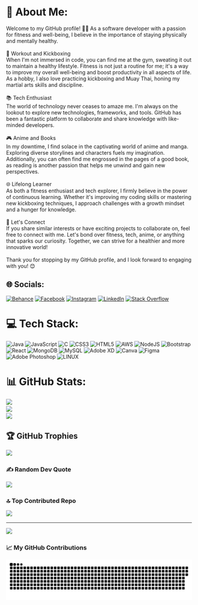 # 💫 About Me:
Welcome to my GitHub profile! 🏋️‍♂️ As a software developer with a passion for fitness and well-being, I believe in the importance of staying physically and mentally healthy.<br><br>💪 Workout and Kickboxing<br>When I'm not immersed in code, you can find me at the gym, sweating it out to maintain a healthy lifestyle. Fitness is not just a routine for me; it's a way to improve my overall well-being and boost productivity in all aspects of life. As a hobby, I also love practicing kickboxing and Muay Thai, honing my martial arts skills and discipline.<br><br>📚 Tech Enthusiast<br>The world of technology never ceases to amaze me. I'm always on the lookout to explore new technologies, frameworks, and tools. GitHub has been a fantastic platform to collaborate and share knowledge with like-minded developers.<br><br>🎮 Anime and Books<br>In my downtime, I find solace in the captivating world of anime and manga. Exploring diverse storylines and characters fuels my imagination. Additionally, you can often find me engrossed in the pages of a good book, as reading is another passion that helps me unwind and gain new perspectives.<br><br>🌐 Lifelong Learner<br>As both a fitness enthusiast and tech explorer, I firmly believe in the power of continuous learning. Whether it's improving my coding skills or mastering new kickboxing techniques, I approach challenges with a growth mindset and a hunger for knowledge.<br><br>📝 Let's Connect<br>If you share similar interests or have exciting projects to collaborate on, feel free to connect with me. Let's bond over fitness, tech, anime, or anything that sparks our curiosity. Together, we can strive for a healthier and more innovative world!<br><br>Thank you for stopping by my GitHub profile, and I look forward to engaging with you! 😊<br>


## 🌐 Socials:
[![Behance](https://img.shields.io/badge/Behance-1769ff?logo=behance&logoColor=white)](https://behance.net/hirusenevir) [![Facebook](https://img.shields.io/badge/Facebook-%231877F2.svg?logo=Facebook&logoColor=white)](https://facebook.com/senevirathne.hi) [![Instagram](https://img.shields.io/badge/Instagram-%23E4405F.svg?logo=Instagram&logoColor=white)](https://instagram.com/hiru_senevirathne) [![LinkedIn](https://img.shields.io/badge/LinkedIn-%230077B5.svg?logo=linkedin&logoColor=white)](https://linkedin.com/in/hiru-senevirathne-1b461423b) [![Stack Overflow](https://img.shields.io/badge/-Stackoverflow-FE7A16?logo=stack-overflow&logoColor=white)](https://stackoverflow.com/users/22246198/hiru-senevirathne) 

# 💻 Tech Stack:
![Java](https://img.shields.io/badge/java-%23ED8B00.svg?style=flat-square&logo=java&logoColor=white) ![JavaScript](https://img.shields.io/badge/javascript-%23323330.svg?style=flat-square&logo=javascript&logoColor=%23F7DF1E) ![C](https://img.shields.io/badge/c-%2300599C.svg?style=flat-square&logo=c&logoColor=white) ![CSS3](https://img.shields.io/badge/css3-%231572B6.svg?style=flat-square&logo=css3&logoColor=white) ![HTML5](https://img.shields.io/badge/html5-%23E34F26.svg?style=flat-square&logo=html5&logoColor=white) ![AWS](https://img.shields.io/badge/AWS-%23FF9900.svg?style=flat-square&logo=amazon-aws&logoColor=white) ![NodeJS](https://img.shields.io/badge/node.js-6DA55F?style=flat-square&logo=node.js&logoColor=white) ![Bootstrap](https://img.shields.io/badge/bootstrap-%23563D7C.svg?style=flat-square&logo=bootstrap&logoColor=white) ![React](https://img.shields.io/badge/react-%2320232a.svg?style=flat-square&logo=react&logoColor=%2361DAFB) ![MongoDB](https://img.shields.io/badge/MongoDB-%234ea94b.svg?style=flat-square&logo=mongodb&logoColor=white) ![MySQL](https://img.shields.io/badge/mysql-%2300f.svg?style=flat-square&logo=mysql&logoColor=white) ![Adobe XD](https://img.shields.io/badge/Adobe%20XD-470137?style=flat-square&logo=Adobe%20XD&logoColor=#FF61F6) ![Canva](https://img.shields.io/badge/Canva-%2300C4CC.svg?style=flat-square&logo=Canva&logoColor=white) 	![Figma](https://img.shields.io/badge/figma-%23F24E1E.svg?style=flat-square&logo=figma&logoColor=white) ![Adobe Photoshop](https://img.shields.io/badge/adobephotoshop-%2331A8FF.svg?style=flat-square&logo=adobephotoshop&logoColor=white) ![LINUX](https://img.shields.io/badge/Linux-FCC624?style=flat-square&logo=linux&logoColor=black)
# 📊 GitHub Stats:
![](https://github-readme-stats.vercel.app/api?username=hirusenevirathne&theme=blue-green&hide_border=false&include_all_commits=false&count_private=true)<br/>
![](https://github-readme-streak-stats.herokuapp.com/?user=hirusenevirathne&theme=blue-green&hide_border=false)<br/>
![](https://github-readme-stats.vercel.app/api/top-langs/?username=hirusenevirathne&theme=blue-green&hide_border=false&include_all_commits=false&count_private=true&layout=compact)

## 🏆 GitHub Trophies
![](https://github-profile-trophy.vercel.app/?username=hirusenevirathne&theme=radical&no-frame=true&no-bg=false&margin-w=4)

### ✍️ Random Dev Quote
![](https://quotes-github-readme.vercel.app/api?type=vetical&theme=gruvbox)

### 🔝 Top Contributed Repo
![](https://github-contributor-stats.vercel.app/api?username=hirusenevirathne&limit=5&theme=tokyonight&combine_all_yearly_contributions=true)

---
[![](https://visitcount.itsvg.in/api?id=hirusenevirathne&icon=5&color=9)](https://visitcount.itsvg.in)

### 📈 My GitHub Contributions
![Snake animation](https://github.com/jaiswaladi246/jaiswaladi246/blob/output/github-contribution-grid-snake.svg)

<!-- Proudly created with GPRM ( https://gprm.itsvg.in ) -->
